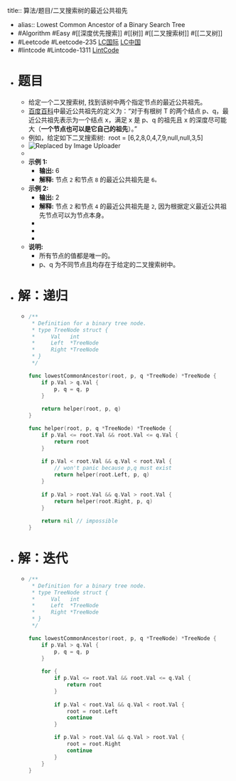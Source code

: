 title:: 算法/题目/二叉搜索树的最近公共祖先

- alias:: Lowest Common Ancestor of a Binary Search Tree
- #Algorithm #Easy #[[深度优先搜索]] #[[树]] #[[二叉搜索树]] #[[二叉树]]
- #Leetcode #Leetcode-235 [LC国际](https://leetcode.com/problems/lowest-common-ancestor-of-a-binary-search-tree/) [LC中国](https://leetcode-cn.com/problems/lowest-common-ancestor-of-a-binary-search-tree/)
- #lintcode #Lintcode-1311 [LintCode](https://www.lintcode.com/problem/1311/)
- # 题目
	- 给定一个二叉搜索树, 找到该树中两个指定节点的最近公共祖先。
	- [百度百科](https://baike.baidu.com/item/%E6%9C%80%E8%BF%91%E5%85%AC%E5%85%B1%E7%A5%96%E5%85%88/8918834?fr=aladdin)中最近公共祖先的定义为：“对于有根树 T 的两个结点 p、q，最近公共祖先表示为一个结点 x，满足 x 是 p、q 的祖先且 x 的深度尽可能大（**一个节点也可以是它自己的祖先**）。”
	- 例如，给定如下二叉搜索树:  root = [6,2,8,0,4,7,9,null,null,3,5]
	- ![Replaced by Image Uploader](https://vip2.loli.io/2022/08/09/KgXseBFy8l2txLf.png)
	-
	- **示例 1:**
		- **输出:** 6
		- **解释:** 节点 `2` 和节点 `8` 的最近公共祖先是 `6。`
	- **示例 2:**
		- **输出:** 2
		- **解释:** 节点 `2` 和节点 `4` 的最近公共祖先是 `2`, 因为根据定义最近公共祖先节点可以为节点本身。
		-
		-
		-
	- **说明:**
		- 所有节点的值都是唯一的。
		- p、q 为不同节点且均存在于给定的二叉搜索树中。
- # 解：递归
	- ```go
	  /**
	   * Definition for a binary tree node.
	   * type TreeNode struct {
	   *     Val   int
	   *     Left  *TreeNode
	   *     Right *TreeNode
	   * }
	   */
	  
	  func lowestCommonAncestor(root, p, q *TreeNode) *TreeNode {
	      if p.Val > q.Val {
	          p, q = q, p
	      }
	      
	      return helper(root, p, q)   
	  }
	  
	  func helper(root, p, q *TreeNode) *TreeNode {
	      if p.Val <= root.Val && root.Val <= q.Val {
	          return root
	      }
	      
	      if p.Val < root.Val && q.Val < root.Val {
	          // won't panic because p,q must exist
	          return helper(root.Left, p, q)
	      }
	      
	      if p.Val > root.Val && q.Val > root.Val {
	          return helper(root.Right, p, q)
	      }
	      
	      return nil // impossible
	  }
	  
	  
	  ```
- # 解：迭代
	- ```go
	  /**
	   * Definition for a binary tree node.
	   * type TreeNode struct {
	   *     Val   int
	   *     Left  *TreeNode
	   *     Right *TreeNode
	   * }
	   */
	  
	  func lowestCommonAncestor(root, p, q *TreeNode) *TreeNode {
	      if p.Val > q.Val {
	          p, q = q, p
	      }
	      
	      for {
	          if p.Val <= root.Val && root.Val <= q.Val {
	              return root
	          }
	          
	          if p.Val < root.Val && q.Val < root.Val {
	              root = root.Left
	              continue
	          }
	  
	          if p.Val > root.Val && q.Val > root.Val {
	              root = root.Right
	              continue
	          }
	      }
	  }
	  
	  ```